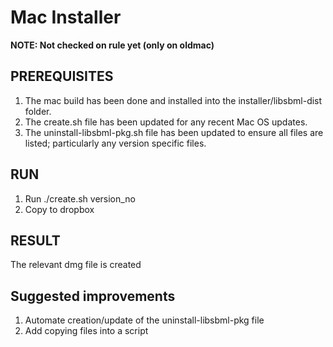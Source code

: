 # Mac Installer

**NOTE: Not checked on rule yet (only on oldmac)**

## PREREQUISITES

1. The mac build has been done and installed into the installer/libsbml-dist folder.
2. The create.sh file has been updated for any recent Mac OS updates.
3. The uninstall-libsbml-pkg.sh file has been updated to ensure all files are listed; particularly any version specific files.

## RUN

1. Run ./create.sh version_no
2. Copy to dropbox

## RESULT

The relevant dmg file is created

## Suggested improvements

1. Automate creation/update of the uninstall-libsbml-pkg file
2. Add copying files into a script